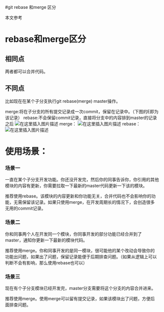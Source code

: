 #git rebase 和merge 区分
>  
 本文参考  


# rebase和merge区分

## 相同点

两者都可以合并代码。

## 不同点

比如现在在某个子分支执行git rebase(merge) master操作。

merge:将在子分支的所有提交记录成一次commit，保留在记录中。（下图的E即为该记录） rebase:不会保留commit记录，直接将分支中的内容排到master的记录之后 <img src="https://raw.githubusercontent.com/Double2hao/xujiajia_blog/main/img/16209909791720.png " alt="在这里插入图片描述"> merge： <img src="https://raw.githubusercontent.com/Double2hao/xujiajia_blog/main/img/16209909798911.png " alt="在这里插入图片描述"> rebase： <img src="https://raw.githubusercontent.com/Double2hao/xujiajia_blog/main/img/16209909800312.png " alt="在这里插入图片描述">

# 使用场景：

### 场景一

>  
 一直在某个子分支开发功能。你还没开发完，然后你的同事告诉你，你引用的其他模块的内容有更新，你需要拉取一下最新的master代码更新一下该的模块。 


推荐使用rebase。该模块的内容更新和你功能无关，合并代码也不会影响你的功能，无需保留该记录。如果只使用merge，在开发周期长的情况下，会创造很多无用的commit记录。

### 场景二

>  
 你和同事两个人在开发同一个模块，你同事开发的部分功能已经合并到了master，通知你更新一下最新的模块代码。 


推荐使用merge。你和同事开发的是同一模块，很可能他的某个改动会导致你的功能出问题，如果出了问题，保留记录能便于后期排查问题。（如果从逻辑上可以判断不会有影响，那么使用rebase也可以）

### 场景三

>  
 现在有个子分支模块已经开发完，master分支需要将这个分支的内容合并进来。 


推荐使用merge。使用merge可以留有提交记录，如果该模块出了问题，方便后面排查问题。